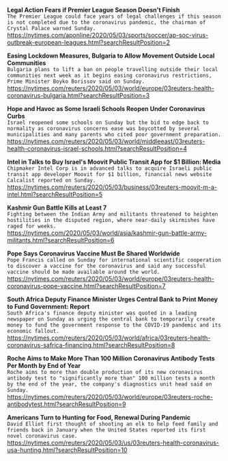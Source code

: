 **Legal Action Fears if Premier League Season Doesn't Finish**\
`The Premier League could face years of legal challenges if this season is not completed due to the coronavirus pandemic, the chairman of Crystal Palace warned Sunday.`\
https://nytimes.com/aponline/2020/05/03/sports/soccer/ap-soc-virus-outbreak-european-leagues.html?searchResultPosition=2

**Easing Lockdown Measures, Bulgaria to Allow Movement Outside Local Communities**\
`Bulgaria plans to lift a ban on people travelling outside their local communities next week as it begins easing coronavirus restrictions, Prime Minister Boyko Borissov said on Sunday.`\
https://nytimes.com/reuters/2020/05/03/world/europe/03reuters-health-coronavirus-bulgaria.html?searchResultPosition=3

**Hope and Havoc as Some Israeli Schools Reopen Under Coronavirus Curbs**\
`Israel reopened some schools on Sunday but the bid to edge back to normality as coronavirus concerns ease was boycotted by several municipalities and many parents who cited poor government preparation.`\
https://nytimes.com/reuters/2020/05/03/world/middleeast/03reuters-health-coronavirus-israel-schools.html?searchResultPosition=4

**Intel in Talks to Buy Israel's Moovit Public Transit App for $1 Billion: Media**\
`Chipmaker Intel Corp is in advanced talks to acquire Israeli public transit app developer Moovit for $1 billion, financial news website Calcalist reported on Sunday.`\
https://nytimes.com/reuters/2020/05/03/business/03reuters-moovit-m-a-intel.html?searchResultPosition=5

**Kashmir Gun Battle Kills at Least 7**\
`Fighting between the Indian Army and militants threatened to heighten hostilities in the disputed region, where near-daily skirmishes have raged for weeks.`\
https://nytimes.com/2020/05/03/world/asia/kashmir-gun-battle-army-militants.html?searchResultPosition=6

**Pope Says Coronavirus Vaccine Must Be Shared Worldwide**\
`Pope Francis called on Sunday for international scientific cooperation to discover a vaccine for the coronavirus and said any successful vaccine should be made available around the world.`\
https://nytimes.com/reuters/2020/05/03/world/europe/03reuters-health-coronavirus-pope-vaccine.html?searchResultPosition=7

**South Africa Deputy Finance Minister Urges Central Bank to Print Money to Fund Government: Report**\
`South Africa's finance deputy minister was quoted in a leading newspaper on Sunday as urging the central bank to temporarily create money to fund the government response to the COVID-19 pandemic and its economic fallout.`\
https://nytimes.com/reuters/2020/05/03/world/africa/03reuters-health-coronavirus-safrica-financing.html?searchResultPosition=8

**Roche Aims to Make More Than 100 Million Coronavirus Antibody Tests Per Month by End of Year**\
`Roche aims to more than double production of its new coronavirus antibody test to "significantly more than" 100 million tests a month by the end of the year, the company's diagnostics unit head said on Sunday.`\
https://nytimes.com/reuters/2020/05/03/world/europe/03reuters-roche-antibodytest.html?searchResultPosition=9

**Americans Turn to Hunting for Food, Renewal During Pandemic**\
`David Elliot first thought of shooting an elk to help feed family and friends back in January when the United States reported its first novel coronavirus case.`\
https://nytimes.com/reuters/2020/05/03/us/03reuters-health-coronavirus-usa-hunting.html?searchResultPosition=10

